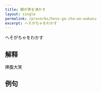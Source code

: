 ```yaml
---
title: 臍が茶を沸かす
layout: single
permalink: /proverbs/heso-ga-cha-wo-wakasu
excerpt: へそがちゃをわかす
---
```


へそがちゃをわかす

## 解释

捧腹大笑

## 例句

